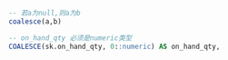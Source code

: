 ```sql
-- 若a为null,则a为b
coalesce(a,b)
```

```sql
-- on_hand_qty 必须是numeric类型
COALESCE(sk.on_hand_qty, 0::numeric) AS on_hand_qty,
```

